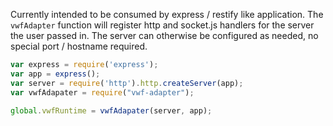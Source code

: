 Currently intended to be consumed by express / restify like application. The `vwfAdapter` function will register http and socket.js handlers for the server the user passed in. The server can otherwise be configured as needed, no special port / hostname required.

```js
var express = require('express');
var app = express();
var server = require('http').http.createServer(app);
var vwfAdapater = require("vwf-adapter");

global.vwfRuntime = vwfAdapater(server, app);
```